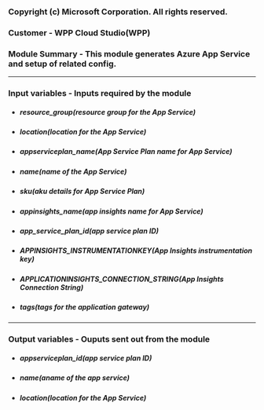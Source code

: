 

### Copyright (c) Microsoft Corporation. All rights reserved.


### Customer - WPP Cloud Studio(WPP)


### Module Summary - This module generates Azure App Service and setup of related config. 

----

### Input variables - Inputs required by the module

-  ##### resource_group(resource group for the App Service)
-  ##### location(location for the App Service)
-  ##### appserviceplan_name(App Service Plan name for App Service)
-  ##### name(name of the App Service)
-  ##### sku(aku details for App Service Plan)
-  ##### appinsights_name(app insights name for App Service)
-  ##### app_service_plan_id(app service plan ID)
-  ##### APPINSIGHTS_INSTRUMENTATIONKEY(App Insights instrumentation key)
-  ##### APPLICATIONINSIGHTS_CONNECTION_STRING(App Insights Connection String)
-  ##### tags(tags for the application gateway)
-------
### Output variables - Ouputs sent out from the module
-  ##### appserviceplan_id(app service plan ID)
-  ##### name(aname of the app service)
-  ##### location(location for the App Service)
